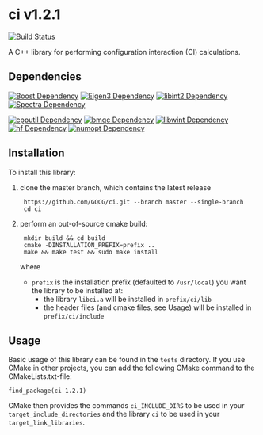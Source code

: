 # ci v1.2.1
[![Build Status](https://travis-ci.org/GQCG/ci.svg?branch=master)](https://travis-ci.org/GQCG/ci)

A C++ library for performing configuration interaction (CI) calculations.

## Dependencies
[![Boost Dependency](https://img.shields.io/badge/Boost-1.65.1+-000000.svg)](http://www.boost.org)
[![Eigen3 Dependency](https://img.shields.io/badge/Eigen-3.3.4+-000000.svg)](http://eigen.tuxfamily.org/index.php?title=Main_Page)
[![libint2 Dependency](https://img.shields.io/badge/libint-2.3.1+-000000.svg)](https://github.com/evaleev/libint)
[![Spectra Dependency](https://img.shields.io/badge/Spectra-0.6.1+-000000.svg)](https://github.com/yixuan/spectra/)

[![cpputil Dependency](https://img.shields.io/badge/cpputil-1.3.0+-blue.svg)](https://github.com/GQCG/cpputil)
[![bmqc Dependency](https://img.shields.io/badge/bmqc-1.2.0+-blue.svg)](https://github.com/GQCG/bmqc)
[![libwint Dependency](https://img.shields.io/badge/libwint-3.0.0+-blue.svg)](https://github.com/GQCG/libwint)
[![hf Dependency](https://img.shields.io/badge/hf-3.0.0+-blue.svg)](https://github.com/GQCG/hf)
[![numopt Dependency](https://img.shields.io/badge/numopt-1.1.0+-blue.svg)](https://github.com/GQCG/numopt)


## Installation
To install this library:
1. clone the master branch, which contains the latest release

        https://github.com/GQCG/ci.git --branch master --single-branch
        cd ci

2. perform an out-of-source cmake build:

        mkdir build && cd build
        cmake -DINSTALLATION_PREFIX=prefix ..
        make && make test && sudo make install

    where
    * `prefix` is the installation prefix (defaulted to `/usr/local`) you want the library to be installed at:
        * the library `libci.a` will be installed in `prefix/ci/lib`
        * the header files (and cmake files, see Usage) will be installed in `prefix/ci/include`


## Usage
Basic usage of this library can be found in the `tests` directory. If you use CMake in other projects, you can add the following CMake command to the CMakeLists.txt-file:

    find_package(ci 1.2.1)

CMake then provides the commands `ci_INCLUDE_DIRS` to be used in your `target_include_directories` and the library `ci` to be used in your `target_link_libraries`.
